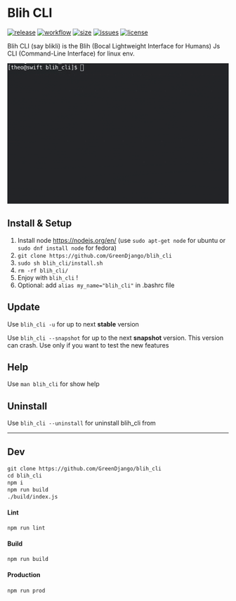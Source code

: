 # Blih CLI

[![release][1]][2] [![workflow][3]][4] [![size][20]][21] [![issues][5]][6] [![license][7]][8]

Blih CLI (say blikli) is the Blih (Bocal Lightweight Interface for Humans) Js CLI (Command-Line Interface) for linux env.

![alt text](demo.gif 'Demo bonus')

## Install & Setup

1. Install node https://nodejs.org/en/ (use `sudo apt-get node` for ubuntu or `sudo dnf install node` for fedora)
2. `git clone https://github.com/GreenDjango/blih_cli`
3. `sudo sh blih_cli/install.sh`
4. `rm -rf blih_cli/`
5. Enjoy with `blih_cli` !
6. Optional: add `alias my_name="blih_cli"` in .bashrc file

## Update

Use `blih_cli -u` for up to next **stable** version

Use `blih_cli --snapshot` for up to the next **snapshot** version.
This version can crash. Use only if you want to test the new features

## Help

Use `man blih_cli` for show help

## Uninstall

Use `blih_cli --uninstall` for uninstall blih_cli from

---

## Dev

```
git clone https://github.com/GreenDjango/blih_cli
cd blih_cli
npm i
npm run build
./build/index.js
```

#### Lint

```
npm run lint
```

#### Build

```
npm run build
```

#### Production

```
npm run prod
```

[1]: https://img.shields.io/github/v/release/GreenDjango/blih_cli?maxAge=600
[2]: https://github.com/GreenDjango/blih_cli/releases 'GitHub release (latest by date)'
[3]: https://img.shields.io/github/workflow/status/GreenDjango/blih_cli/Node.js%20CI?maxAge=600
[4]: https://github.com/GreenDjango/blih_cli/actions 'GitHub Workflow Status'
[5]: https://img.shields.io/github/issues-closed/GreenDjango/blih_cli?maxAge=600
[6]: https://github.com/GreenDjango/blih_cli/issues 'GitHub closed issues'
[7]: https://img.shields.io/github/license/GreenDjango/blih_cli?maxAge=2592000
[8]: https://github.com/GreenDjango/blih_cli/blob/master/LICENSE 'GitHub license'
[20]: https://img.shields.io/github/repo-size/GreenDjango/blih_cli?maxAge=600
[21]: https://github.com/GreenDjango/blih_cli 'GitHub repo size'
